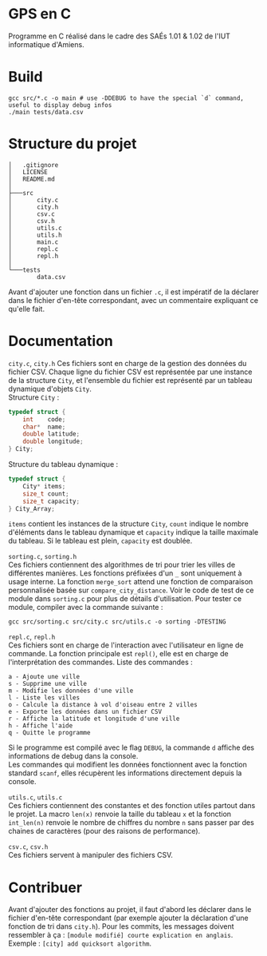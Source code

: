 # GPS en C
Programme en C réalisé dans le cadre des SAÉs 1.01 & 1.02 de l'IUT informatique d'Amiens.

# Build
```console
gcc src/*.c -o main # use -DDEBUG to have the special `d` command, useful to display debug infos
./main tests/data.csv
```

# Structure du projet
```console
│   .gitignore
│   LICENSE
│   README.md
│
├───src
│       city.c
│       city.h
│       csv.c
│       csv.h
│       utils.c
│       utils.h
│       main.c
│       repl.c
│       repl.h
│
└───tests
        data.csv
```
Avant d'ajouter une fonction dans un fichier `.c`, il est impératif de la déclarer dans le fichier d'en-tête correspondant, avec un commentaire expliquant ce qu'elle fait.

# Documentation
`city.c`, `city.h` 
Ces fichiers sont en charge de la gestion des données du fichier CSV. Chaque ligne du fichier CSV est représentée par une instance de la structure `City`, et l'ensemble du fichier est représenté par un tableau dynamique d'objets `City`.  
Structure `City` :
```c
typedef struct {
    int    code;
    char*  name;
    double latitude;
    double longitude;
} City;

```
Structure du tableau dynamique : 
```c
typedef struct {
    City* items;
    size_t count;
    size_t capacity;
} City_Array;
```
`items` contient les instances de la structure `City`, `count` indique le nombre d'éléments dans le tableau dynamique et `capacity` indique la taille maximale du tableau. Si le tableau est plein, `capacity` est doublée.  

`sorting.c`, `sorting.h`  
Ces fichiers contiennent des algorithmes de tri pour trier les villes de différentes manières. Les fonctions préfixées d'un `_` sont uniquement à usage interne. La fonction `merge_sort` attend une fonction de comparaison personnalisée basée sur `compare_city_distance`. Voir le code de test de ce module dans `sorting.c` pour plus de détails d'utilisation. Pour tester ce module, compiler avec la commande suivante :
```console
gcc src/sorting.c src/city.c src/utils.c -o sorting -DTESTING
```

`repl.c`, `repl.h`  
Ces fichiers sont en charge de l'interaction avec l'utilisateur en ligne de commande. La fonction principale est `repl()`, elle est en charge de l'interprétation des commandes. Liste des commandes :
```console
a - Ajoute une ville
s - Supprime une ville
m - Modifie les données d'une ville
l - Liste les villes
o - Calcule la distance à vol d'oiseau entre 2 villes
e - Exporte les données dans un fichier CSV
r - Affiche la latitude et longitude d'une ville
h - Affiche l'aide
q - Quitte le programme
```
Si le programme est compilé avec le flag `DEBUG`, la commande `d` affiche des informations de debug dans la console.  
Les commandes qui modifient les données fonctionnent avec la fonction standard `scanf`, elles récupèrent les informations directement depuis la console.  

`utils.c`, `utils.c`  
Ces fichiers contiennent des constantes et des fonction utiles partout dans le projet. La macro `len(x)` renvoie la taille du tableau `x` et la fonction `int_len(n)` renvoie le nombre de chiffres du nombre `n` sans passer par des chaines de caractères (pour des raisons de performance).

`csv.c`, `csv.h`  
Ces fichiers servent à manipuler des fichiers CSV.

# Contribuer
Avant d'ajouter des fonctions au projet, il faut d'abord les déclarer dans le fichier d'en-tête correspondant (par exemple ajouter la déclaration d'une fonction de tri dans `city.h`). Pour les commits, les messages doivent ressembler à ça : `[module modifié] courte explication en anglais`. Exemple : `[city] add quicksort algorithm`.